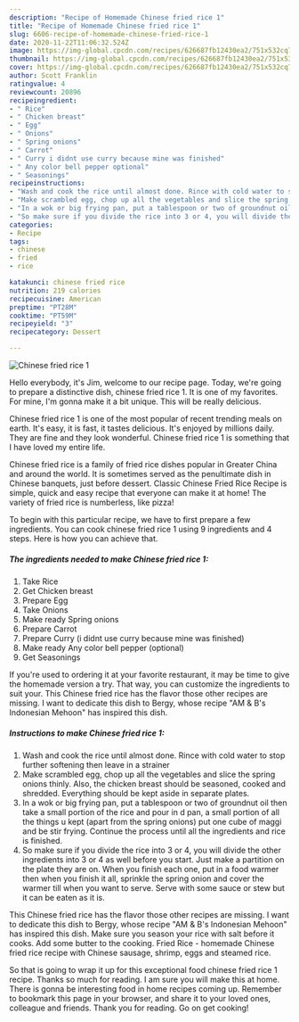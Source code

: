 ```yaml
---
description: "Recipe of Homemade Chinese fried rice 1"
title: "Recipe of Homemade Chinese fried rice 1"
slug: 6606-recipe-of-homemade-chinese-fried-rice-1
date: 2020-11-22T11:06:32.524Z
image: https://img-global.cpcdn.com/recipes/626687fb12430ea2/751x532cq70/chinese-fried-rice-1-recipe-main-photo.jpg
thumbnail: https://img-global.cpcdn.com/recipes/626687fb12430ea2/751x532cq70/chinese-fried-rice-1-recipe-main-photo.jpg
cover: https://img-global.cpcdn.com/recipes/626687fb12430ea2/751x532cq70/chinese-fried-rice-1-recipe-main-photo.jpg
author: Scott Franklin
ratingvalue: 4
reviewcount: 20896
recipeingredient:
- " Rice"
- " Chicken breast"
- " Egg"
- " Onions"
- " Spring onions"
- " Carrot"
- " Curry i didnt use curry because mine was finished"
- " Any color bell pepper optional"
- " Seasonings"
recipeinstructions:
- "Wash and cook the rice until almost done. Rince with cold water to stop further softening then leave in a strainer"
- "Make scrambled egg, chop up all the vegetables and slice the spring onions thinly. Also, the chicken breast should be seasoned, cooked and shredded. Everything should be kept aside in separate plates."
- "In a wok or big frying pan, put a tablespoon or two of groundnut oil then take a small portion of the rice and pour in d pan, a small portion of all the things u kept (apart from the spring onions) put one cube of maggi and be stir frying. Continue the process until all the ingredients and rice is finished."
- "So make sure if you divide the rice into 3 or 4, you will divide the other ingredients into 3 or 4 as well before you start. Just make a partition on the plate they are on. When you finish each one, put in a food warmer then when you finish it all, sprinkle the spring onion and cover the warmer till when you want to serve. Serve with some sauce or stew but it can be eaten as it is."
categories:
- Recipe
tags:
- chinese
- fried
- rice

katakunci: chinese fried rice 
nutrition: 219 calories
recipecuisine: American
preptime: "PT28M"
cooktime: "PT59M"
recipeyield: "3"
recipecategory: Dessert

---
```



![Chinese fried rice 1](https://img-global.cpcdn.com/recipes/626687fb12430ea2/751x532cq70/chinese-fried-rice-1-recipe-main-photo.jpg)

Hello everybody, it's Jim, welcome to our recipe page. Today, we're going to prepare a distinctive dish, chinese fried rice 1. It is one of my favorites. For mine, I'm gonna make it a bit unique. This will be really delicious.

Chinese fried rice 1 is one of the most popular of recent trending meals on earth. It's easy, it is fast, it tastes delicious. It's enjoyed by millions daily. They are fine and they look wonderful. Chinese fried rice 1 is something that I have loved my entire life.

Chinese fried rice is a family of fried rice dishes popular in Greater China and around the world. It is sometimes served as the penultimate dish in Chinese banquets, just before dessert. Classic Chinese Fried Rice Recipe is simple, quick and easy recipe that everyone can make it at home! The variety of fried rice is numberless, like pizza!


To begin with this particular recipe, we have to first prepare a few ingredients. You can cook chinese fried rice 1 using 9 ingredients and 4 steps. Here is how you can achieve that.

<!--inarticleads1-->

##### The ingredients needed to make Chinese fried rice 1:

1. Take  Rice
1. Get  Chicken breast
1. Prepare  Egg
1. Take  Onions
1. Make ready  Spring onions
1. Prepare  Carrot
1. Prepare  Curry (i didnt use curry because mine was finished)
1. Make ready  Any color bell pepper (optional)
1. Get  Seasonings


If you&#39;re used to ordering it at your favorite restaurant, it may be time to give the homemade version a try. That way, you can customize the ingredients to suit your. This Chinese fried rice has the flavor those other recipes are missing. I want to dedicate this dish to Bergy, whose recipe &#34;AM &amp; B&#39;s Indonesian Mehoon&#34; has inspired this dish. 

<!--inarticleads2-->

##### Instructions to make Chinese fried rice 1:

1. Wash and cook the rice until almost done. Rince with cold water to stop further softening then leave in a strainer
1. Make scrambled egg, chop up all the vegetables and slice the spring onions thinly. Also, the chicken breast should be seasoned, cooked and shredded. Everything should be kept aside in separate plates.
1. In a wok or big frying pan, put a tablespoon or two of groundnut oil then take a small portion of the rice and pour in d pan, a small portion of all the things u kept (apart from the spring onions) put one cube of maggi and be stir frying. Continue the process until all the ingredients and rice is finished.
1. So make sure if you divide the rice into 3 or 4, you will divide the other ingredients into 3 or 4 as well before you start. Just make a partition on the plate they are on. When you finish each one, put in a food warmer then when you finish it all, sprinkle the spring onion and cover the warmer till when you want to serve. Serve with some sauce or stew but it can be eaten as it is.


This Chinese fried rice has the flavor those other recipes are missing. I want to dedicate this dish to Bergy, whose recipe &#34;AM &amp; B&#39;s Indonesian Mehoon&#34; has inspired this dish. Make sure you season your rice with salt before it cooks. Add some butter to the cooking. Fried Rice - homemade Chinese fried rice recipe with Chinese sausage, shrimp, eggs and steamed rice. 

So that is going to wrap it up for this exceptional food chinese fried rice 1 recipe. Thanks so much for reading. I am sure you will make this at home. There is gonna be interesting food in home recipes coming up. Remember to bookmark this page in your browser, and share it to your loved ones, colleague and friends. Thank you for reading. Go on get cooking!

